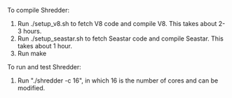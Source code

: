 To compile Shredder:
1. Run ./setup_v8.sh to fetch V8 code and compile V8.
   This takes about 2-3 hours.
2. Run ./setup_seastar.sh to fetch Seastar code and compile Seastar.
   This takes about 1 hour.
3. Run make

To run and test Shredder:
1. Run "./shredder -c 16", in which 16 is the number of cores and can be modified.
